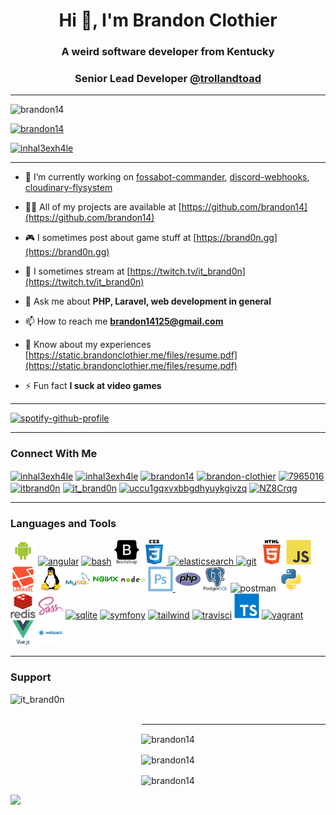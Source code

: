 <h1 align="center">Hi 👋, I'm Brandon Clothier</h1>
<h3 align="center">A weird software developer from Kentucky</h3>
<h3 align="center">Senior Lead Developer <a href="https://github.com/trollandtoad">@trollandtoad</a></h3>

---

<p align="left"> <img src="https://komarev.com/ghpvc/?username=brandon14&label=Profile%20views&color=E55C8A&style=flat-square" alt="brandon14"/> </p>
<p align="left"> <a href="https://github.com/ryo-ma/github-profile-trophy"><img src="https://github-profile-trophy.vercel.app/?username=brandon14&no-frame=true&theme=onedark&column=-1&margin-w=5" alt="brandon14"/></a></p>
<p align="left"> <a href="https://twitter.com/inhal3exh4le" target="blank"><img src="https://img.shields.io/twitter/follow/inhal3exh4le?color=1DA1F2&logo=twitter&style=for-the-badge" alt="inhal3exh4le"/></a></p>

---

- 🔭 I’m currently working on [fossabot-commander](https://github.com/brandon14/fossabot-commander), [discord-webhooks](https://github.com/brandon14/discord-webhooks), [cloudinary-flysystem](https://github.com/brandon14/cloudinary-flysystem)

- 👨‍💻 All of my projects are available at [https://github.com/brandon14](https://github.com/brandon14)

- 🎮 I sometimes post about game stuff at [https://brand0n.gg](https://brand0n.gg)

- 🎥 I sometimes stream at [https://twitch.tv/it_brand0n](https://twitch.tv/it_brand0n)

- 💬 Ask me about **PHP, Laravel, web development in general**

- 📫 How to reach me **brandon14125@gmail.com**

- 📄 Know about my experiences [https://static.brandonclothier.me/files/resume.pdf](https://static.brandonclothier.me/files/resume.pdf)

- ⚡ Fun fact **I suck at video games**

---


[![spotify-github-profile](https://spotify-github-profile.vercel.app/api/view?uid=1277565121&cover_image=true&theme=novatorem&bar_color=53b14f&bar_color_cover=true)](https://open.spotify.com/user/1277565121)

---

<h3 align="left">Connect With Me</h3>
<p align="left">
  <a href="https://twitter.com/inhal3exh4le" target="blank"><img align="center" src="https://raw.githubusercontent.com/rahuldkjain/github-profile-readme-generator/master/src/images/icons/Social/twitter.svg" alt="inhal3exh4le" height="30" width="40" /></a>
  <a href="https://twitch.tv/it_brand0n" target="blank"><img align="center" src="https://brand.twitch.tv/assets/logos/svg/glitch/purple.svg" alt="inhal3exh4le" height="30" width="40" /></a>
  <a href="https://dev.to/brandon14" target="blank"><img align="center" src="https://raw.githubusercontent.com/rahuldkjain/github-profile-readme-generator/master/src/images/icons/Social/devto.svg" alt="brandon14" height="30" width="40" /></a>
  <a href="https://linkedin.com/in/brandon-clothier" target="blank"><img align="center" src="https://raw.githubusercontent.com/rahuldkjain/github-profile-readme-generator/master/src/images/icons/Social/linked-in-alt.svg" alt="brandon-clothier" height="30" width="40" /></a>
  <a href="https://stackoverflow.com/users/7965016" target="blank"><img align="center" src="https://raw.githubusercontent.com/rahuldkjain/github-profile-readme-generator/master/src/images/icons/Social/stack-overflow.svg" alt="7965016" height="30" width="40" /></a>
  <a href="https://fb.com/itbrand0n" target="blank"><img align="center" src="https://raw.githubusercontent.com/rahuldkjain/github-profile-readme-generator/master/src/images/icons/Social/facebook.svg" alt="itbrand0n" height="30" width="40" /></a>
  <a href="https://instagram.com/it_brand0n" target="blank"><img align="center" src="https://raw.githubusercontent.com/rahuldkjain/github-profile-readme-generator/master/src/images/icons/Social/instagram.svg" alt="it_brand0n" height="30" width="40" /></a>
  <a href="https://www.youtube.com/channel/UCCU1gqXvxBBgdhyuykGiVzQ" target="blank"><img align="center" src="https://raw.githubusercontent.com/rahuldkjain/github-profile-readme-generator/master/src/images/icons/Social/youtube.svg" alt="uccu1gqxvxbbgdhyuykgivzq" height="30" width="40" /></a>
  <a href="https://discord.gg/NZ8Crqg" target="blank"><img align="center" src="https://raw.githubusercontent.com/rahuldkjain/github-profile-readme-generator/master/src/images/icons/Social/discord.svg" alt="NZ8Crqg" height="30" width="40" /></a>
</p>

---

<h3 align="left">Languages and Tools</h3>
<p align="left">
  <a href="https://developer.android.com" target="_blank" rel="noreferrer"><img src="https://raw.githubusercontent.com/devicons/devicon/master/icons/android/android-original-wordmark.svg" alt="android" width="40" height="40"/></a>
  <a href="https://angular.io" target="_blank" rel="noreferrer"><img src="https://angular.io/assets/images/logos/angular/angular.svg" alt="angular" width="40" height="40"/></a>
  <a href="https://www.gnu.org/software/bash/" target="_blank" rel="noreferrer"><img src="https://www.vectorlogo.zone/logos/gnu_bash/gnu_bash-icon.svg" alt="bash" width="40" height="40"/></a>
  <a href="https://getbootstrap.com" target="_blank" rel="noreferrer"><img src="https://raw.githubusercontent.com/devicons/devicon/master/icons/bootstrap/bootstrap-plain-wordmark.svg" alt="bootstrap" width="40" height="40"/></a>
  <a href="https://www.w3schools.com/css/" target="_blank" rel="noreferrer"> <img src="https://raw.githubusercontent.com/devicons/devicon/master/icons/css3/css3-original-wordmark.svg" alt="css3" width="40" height="40"/> </a>
  <a href="https://www.elastic.co" target="_blank" rel="noreferrer"> <img src="https://www.vectorlogo.zone/logos/elastic/elastic-icon.svg" alt="elasticsearch" width="40" height="40"/> </a>
  <a href="https://git-scm.com/" target="_blank" rel="noreferrer"> <img src="https://www.vectorlogo.zone/logos/git-scm/git-scm-icon.svg" alt="git" width="40" height="40"/></a>
  <a href="https://www.w3.org/html/" target="_blank" rel="noreferrer"><img src="https://raw.githubusercontent.com/devicons/devicon/master/icons/html5/html5-original-wordmark.svg" alt="html5" width="40" height="40"/></a>
  <a href="https://developer.mozilla.org/en-US/docs/Web/JavaScript" target="_blank" rel="noreferrer"><img src="https://raw.githubusercontent.com/devicons/devicon/master/icons/javascript/javascript-original.svg" alt="javascript" width="40" height="40"/></a>
  <a href="https://laravel.com/" target="_blank" rel="noreferrer"><img src="https://raw.githubusercontent.com/devicons/devicon/master/icons/laravel/laravel-plain-wordmark.svg" alt="laravel" width="40" height="40"/></a>
  <a href="https://www.linux.org/" target="_blank" rel="noreferrer"><img src="https://raw.githubusercontent.com/devicons/devicon/master/icons/linux/linux-original.svg" alt="linux" width="40" height="40"/></a>
  <a href="https://www.mysql.com/" target="_blank" rel="noreferrer"><img src="https://raw.githubusercontent.com/devicons/devicon/master/icons/mysql/mysql-original-wordmark.svg" alt="mysql" width="40" height="40"/></a>
  <a href="https://www.nginx.com" target="_blank" rel="noreferrer"><img src="https://raw.githubusercontent.com/devicons/devicon/master/icons/nginx/nginx-original.svg" alt="nginx" width="40" height="40"/></a>
  <a href="https://nodejs.org" target="_blank" rel="noreferrer"><img src="https://raw.githubusercontent.com/devicons/devicon/master/icons/nodejs/nodejs-original-wordmark.svg" alt="nodejs" width="40" height="40"/></a>
  <a href="https://www.photoshop.com/en" target="_blank" rel="noreferrer"><img src="https://raw.githubusercontent.com/devicons/devicon/master/icons/photoshop/photoshop-line.svg" alt="photoshop" width="40" height="40"/> </a>
  <a href="https://www.php.net" target="_blank" rel="noreferrer"><img src="https://raw.githubusercontent.com/devicons/devicon/master/icons/php/php-original.svg" alt="php" width="40" height="40"/></a>
  <a href="https://www.postgresql.org" target="_blank" rel="noreferrer"><img src="https://raw.githubusercontent.com/devicons/devicon/master/icons/postgresql/postgresql-original-wordmark.svg" alt="postgresql" width="40" height="40"/></a>
  <a href="https://postman.com" target="_blank" rel="noreferrer"></a><img src="https://www.vectorlogo.zone/logos/getpostman/getpostman-icon.svg" alt="postman" width="40" height="40"/></a>
  <a href="https://www.python.org" target="_blank" rel="noreferrer"><img src="https://raw.githubusercontent.com/devicons/devicon/master/icons/python/python-original.svg" alt="python" width="40" height="40"/></a>
  <a href="https://redis.io" target="_blank" rel="noreferrer"><img src="https://raw.githubusercontent.com/devicons/devicon/master/icons/redis/redis-original-wordmark.svg" alt="redis" width="40" height="40"/></a>
  <a href="https://sass-lang.com" target="_blank" rel="noreferrer"><img src="https://raw.githubusercontent.com/devicons/devicon/master/icons/sass/sass-original.svg" alt="sass" width="40" height="40"/></a>
  <a href="https://www.sqlite.org/" target="_blank" rel="noreferrer"><img src="https://www.vectorlogo.zone/logos/sqlite/sqlite-icon.svg" alt="sqlite" width="40" height="40"/></a>
  <a href="https://symfony.com" target="_blank" rel="noreferrer"><img src="https://symfony.com/logos/symfony_black_03.svg" alt="symfony" width="40" height="40"/></a>
  <a href="https://tailwindcss.com/" target="_blank" rel="noreferrer"><img src="https://www.vectorlogo.zone/logos/tailwindcss/tailwindcss-icon.svg" alt="tailwind" width="40" height="40"/></a>
  <a href="https://travis-ci.org" target="_blank" rel="noreferrer"><img src="https://www.vectorlogo.zone/logos/travis-ci/travis-ci-icon.svg" alt="travisci" width="40" height="40"/></a>
  <a href="https://www.typescriptlang.org/" target="_blank" rel="noreferrer"><img src="https://raw.githubusercontent.com/devicons/devicon/master/icons/typescript/typescript-original.svg" alt="typescript" width="40" height="40"/></a>
  <a href="https://www.vagrantup.com/" target="_blank" rel="noreferrer"><img src="https://www.vectorlogo.zone/logos/vagrantup/vagrantup-icon.svg" alt="vagrant" width="40" height="40"/></a>
  <a href="https://vuejs.org/" target="_blank" rel="noreferrer"><img src="https://raw.githubusercontent.com/devicons/devicon/master/icons/vuejs/vuejs-original-wordmark.svg" alt="vuejs" width="40" height="40"/></a>
  <a href="https://webpack.js.org" target="_blank" rel="noreferrer"><img src="https://raw.githubusercontent.com/devicons/devicon/d00d0969292a6569d45b06d3f350f463a0107b0d/icons/webpack/webpack-original-wordmark.svg" alt="webpack" width="40" height="40"/></a>
</p>

---
<h3 align="left">Support</h3>
<p>
  <a href="https://www.buymeacoffee.com/it_brand0n"><img align="left" src="https://cdn.buymeacoffee.com/buttons/v2/default-yellow.png" height="50" width="210" alt="it_brand0n"/></a>
</p>
<br />
<br />

---

<p align="center">
  <img align="center" src="https://github-readme-stats-one-plum.vercel.app/api/top-langs?username=brandon14&show_icons=true&locale=en&layout=compact&theme=onedark&hide_border=true&langs_count=10" alt="brandon14" />
</p>

<p align="center"><img align="center" src="https://github-readme-stats-one-plum.vercel.app/api?username=brandon14&show_icons=true&locale=en&theme=onedark&count_private=true&hide_border=true&include_all_commits=true" alt="brandon14" /></p>

<p align="center"><img align="center" src="https://streak-stats.demolab.com?user=brandon14&theme=onedark&hide_border=true" alt="brandon14" /></p>

![](https://hit.yhype.me/github/profile?user_id=1152696)
